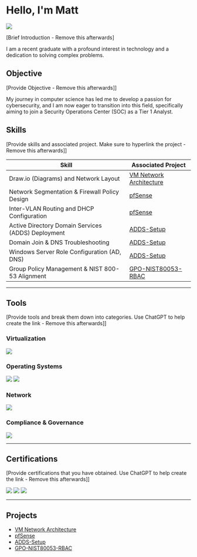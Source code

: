 # Hello, I'm Matt
<a href="https://www.linkedin.com/in/matt-starega/"><img src="https://img.shields.io/badge/-LinkedIn-0072b1?&style=for-the-badge&logo=linkedin&logoColor=white" /></a>

[Brief Introduction - Remove this afterwards]

I am a recent graduate with a profound interest in technology and a dedication to solving complex problems.

## Objective
[Provide Objective - Remove this afterwards]]

My journey in computer science has led me to develop a passion for cybersecurity, and I am now eager to transition into this field, specifically aiming to join a Security Operations Center (SOC) as a Tier 1 Analyst.

## Skills
[Provide skills and associated project. Make sure to hyperlink the project - Remove this afterwards]]

| Skill                                         | Associated Project         |
|-----------------------------------------------|----------------------------|
| Draw.io (Diagrams) and Network Layout         | <a href="https://github.com/mstarLabs/VM-Network-Architecture">VM Network Architecture</a>|
| Network Segmentation & Firewall Policy Design | <a href="https://github.com/mstarLabs/pfSense">pfSense</a> |
| Inter-VLAN Routing and DHCP Configuration     | <a href="https://github.com/mstarLabs/pfSense">pfSense</a> |
| Active Directory Domain Services (ADDS) Deployment | <a href="https://github.com/mstarLabs/ADDS-Setup/tree/main">ADDS-Setup</a> |
| Domain Join & DNS Troubleshooting | <a href="https://github.com/mstarLabs/ADDS-Setup/tree/main">ADDS-Setup</a> |
| Windows Server Role Configuration (AD, DNS) | <a href="https://github.com/mstarLabs/ADDS-Setup/tree/main">ADDS-Setup</a> |
| Group Policy Management & NIST 800-53 Alignment | <a href="https://github.com/mstarLabs/GPO-NIST80053-RBAC/tree/main">GPO-NIST80053-RBAC</a> |

---

## Tools
[Provide tools and break them down into categories. Use ChatGPT to help create the link - Remove this afterwards]]

### Virtualization
<div>
    <img src="https://img.shields.io/badge/-VirtualBox-183A61?&style=for-the-badge&logo=virtualbox&logoColor=white" />
</div>

### Operating Systems
<div>
    <img src="https://img.shields.io/badge/-Windows%20Server%202019-0078D6?style=for-the-badge&logo=windows&logoColor=white" />
    <img src="https://img.shields.io/badge/-Windows%2010-0078D6?style=for-the-badge&logo=windows&logoColor=white" />
</div>

### Network
<div>
    <img src="https://img.shields.io/badge/-pfSense-22314E?&style=for-the-badge&logo=pfSense&logoColor=white" />
</div>

### Compliance & Governance
<div>
    <img src="https://img.shields.io/badge/-NIST%20800--53-00457C?style=for-the-badge" />
</div>

---

## Certifications
[Provide certifications that you have obtained. Use ChatGPT to help create the link - Remove this afterwards]]
<div>
    <img src="https://img.shields.io/badge/-A%2B-4D4D4D?&style=for-the-badge&logo=CompTIA&logoColor=white" />
    <img src="https://img.shields.io/badge/-Network%2B-007ACC?&style=for-the-badge&logo=CompTIA&logoColor=white" />
    <img src="https://img.shields.io/badge/-Security%2B-FF0000?&style=for-the-badge&logo=CompTIA&logoColor=white" />
</div>


---

## Projects
- <a href="https://github.com/mstarLabs/VM-Network-Architecture">VM Network Architecture</a>
- <a href="https://github.com/mstarLabs/pfSense">pfSense</a>
- <a href="https://github.com/mstarLabs/ADDS-Setup/tree/main">ADDS-Setup</a>
- <a href="https://github.com/mstarLabs/GPO-NIST80053-RBAC/tree/main">GPO-NIST80053-RBAC</a>

